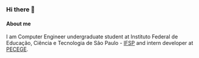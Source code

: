### Hi there 👋

#### About me
I am Computer Engineer undergraduate student at Instituto Federal de Educação, Ciência e Tecnologia de São Paulo - [IFSP](https://www.ifsp.edu.br/) and intern developer at [PECEGE](https://pecege.com/).
<!--
**FelipeBis/FelipeBis** is a ✨ _special_ ✨ repository because its `README.md` (this file) appears on your GitHub profile.

Here are some ideas to get you started:

- 🔭 I’m currently working on ...
- 🌱 I’m currently learning ...
- 👯 I’m looking to collaborate on ...
- 🤔 I’m looking for help with ...
- 💬 Ask me about ...
- 📫 How to reach me: ...
- 😄 Pronouns: ...
- ⚡ Fun fact: ...
-->
